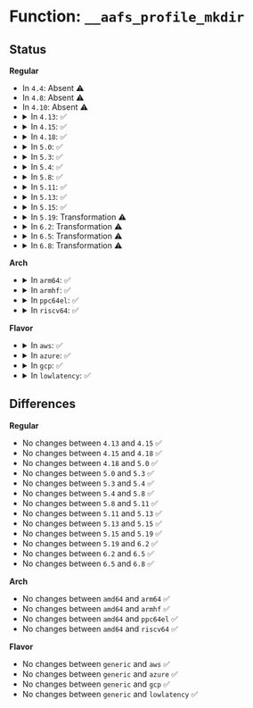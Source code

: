 # Function: <code>__aafs_profile_mkdir</code>

## Status
<b>Regular</b>
<ul>
<li>
In <code>4.4</code>: Absent ⚠️
</li>
<li>
In <code>4.8</code>: Absent ⚠️
</li>
<li>
In <code>4.10</code>: Absent ⚠️
</li>
<li>
<details>
<summary>In <code>4.13</code>: ✅</summary>

```c
int __aafs_profile_mkdir(struct aa_profile *profile, struct dentry *parent);
```

**Collision:** Unique Global

**Inline:** No

**Transformation:** False

**Instances:**

```
In security/apparmor/apparmorfs.c (ffffffff813dbb20)
Location: security/apparmor/apparmorfs.c:1510
Inline: False
Direct callers:
  - security/apparmor/apparmorfs.c:__aafs_ns_mkdir
  - security/apparmor/apparmorfs.c:__aafs_profile_mkdir
  - security/apparmor/policy.c:aa_replace_profiles
```
**Symbols:**

```
ffffffff813dbb20-ffffffff813dbeaf: __aafs_profile_mkdir (STB_GLOBAL)
```
</details>
</li>
<li>
<details>
<summary>In <code>4.15</code>: ✅</summary>

```c
int __aafs_profile_mkdir(struct aa_profile *profile, struct dentry *parent);
```

**Collision:** Unique Global

**Inline:** No

**Transformation:** False

**Instances:**

```
In security/apparmor/apparmorfs.c (ffffffff81402610)
Location: security/apparmor/apparmorfs.c:1580
Inline: False
Direct callers:
  - security/apparmor/apparmorfs.c:__aafs_ns_mkdir
  - security/apparmor/apparmorfs.c:__aafs_profile_mkdir
  - security/apparmor/policy.c:aa_replace_profiles
```
**Symbols:**

```
ffffffff81402610-ffffffff8140292d: __aafs_profile_mkdir (STB_GLOBAL)
```
</details>
</li>
<li>
<details>
<summary>In <code>4.18</code>: ✅</summary>

```c
int __aafs_profile_mkdir(struct aa_profile *profile, struct dentry *parent);
```

**Collision:** Unique Global

**Inline:** No

**Transformation:** False

**Instances:**

```
In security/apparmor/apparmorfs.c (ffffffff81433580)
Location: security/apparmor/apparmorfs.c:1577
Inline: False
Direct callers:
  - security/apparmor/apparmorfs.c:__aafs_ns_mkdir
  - security/apparmor/apparmorfs.c:__aafs_profile_mkdir
  - security/apparmor/policy.c:aa_replace_profiles
```
**Symbols:**

```
ffffffff81433580-ffffffff814338af: __aafs_profile_mkdir (STB_GLOBAL)
```
</details>
</li>
<li>
<details>
<summary>In <code>5.0</code>: ✅</summary>

```c
int __aafs_profile_mkdir(struct aa_profile *profile, struct dentry *parent);
```

**Collision:** Unique Global

**Inline:** No

**Transformation:** False

**Instances:**

```
In security/apparmor/apparmorfs.c (ffffffff81450280)
Location: security/apparmor/apparmorfs.c:1575
Inline: False
Direct callers:
  - security/apparmor/apparmorfs.c:__aafs_ns_mkdir
  - security/apparmor/apparmorfs.c:__aafs_profile_mkdir
  - security/apparmor/policy.c:aa_replace_profiles
```
**Symbols:**

```
ffffffff81450280-ffffffff814505af: __aafs_profile_mkdir (STB_GLOBAL)
```
</details>
</li>
<li>
<details>
<summary>In <code>5.3</code>: ✅</summary>

```c
int __aafs_profile_mkdir(struct aa_profile *profile, struct dentry *parent);
```

**Collision:** Unique Global

**Inline:** No

**Transformation:** False

**Instances:**

```
In security/apparmor/apparmorfs.c (ffffffff8147dd70)
Location: security/apparmor/apparmorfs.c:1580
Inline: False
Direct callers:
  - security/apparmor/apparmorfs.c:__aafs_ns_mkdir
  - security/apparmor/apparmorfs.c:__aafs_profile_mkdir
  - security/apparmor/policy.c:aa_replace_profiles
```
**Symbols:**

```
ffffffff8147dd70-ffffffff8147e08e: __aafs_profile_mkdir (STB_GLOBAL)
```
</details>
</li>
<li>
<details>
<summary>In <code>5.4</code>: ✅</summary>

```c
int __aafs_profile_mkdir(struct aa_profile *profile, struct dentry *parent);
```

**Collision:** Unique Global

**Inline:** No

**Transformation:** False

**Instances:**

```
In security/apparmor/apparmorfs.c (ffffffff81497a50)
Location: security/apparmor/apparmorfs.c:1548
Inline: False
Direct callers:
  - security/apparmor/apparmorfs.c:__aafs_ns_mkdir
  - security/apparmor/apparmorfs.c:__aafs_profile_mkdir
  - security/apparmor/policy.c:aa_replace_profiles
```
**Symbols:**

```
ffffffff81497a50-ffffffff81497d8e: __aafs_profile_mkdir (STB_GLOBAL)
```
</details>
</li>
<li>
<details>
<summary>In <code>5.8</code>: ✅</summary>

```c
int __aafs_profile_mkdir(struct aa_profile *profile, struct dentry *parent);
```

**Collision:** Unique Global

**Inline:** No

**Transformation:** False

**Instances:**

```
In security/apparmor/apparmorfs.c (ffffffff814efb10)
Location: security/apparmor/apparmorfs.c:1667
Inline: False
Direct callers:
  - security/apparmor/apparmorfs.c:__aafs_ns_mkdir
  - security/apparmor/apparmorfs.c:__aafs_profile_mkdir
  - security/apparmor/policy.c:aa_replace_profiles
```
**Symbols:**

```
ffffffff814efb10-ffffffff814eff0c: __aafs_profile_mkdir (STB_GLOBAL)
```
</details>
</li>
<li>
<details>
<summary>In <code>5.11</code>: ✅</summary>

```c
int __aafs_profile_mkdir(struct aa_profile *profile, struct dentry *parent);
```

**Collision:** Unique Global

**Inline:** No

**Transformation:** False

**Instances:**

```
In security/apparmor/apparmorfs.c (ffffffff8150cf90)
Location: security/apparmor/apparmorfs.c:1667
Inline: False
Direct callers:
  - security/apparmor/apparmorfs.c:__aafs_ns_mkdir
  - security/apparmor/apparmorfs.c:__aafs_profile_mkdir
  - security/apparmor/policy.c:aa_replace_profiles
```
**Symbols:**

```
ffffffff8150cf90-ffffffff8150d38c: __aafs_profile_mkdir (STB_GLOBAL)
```
</details>
</li>
<li>
<details>
<summary>In <code>5.13</code>: ✅</summary>

```c
int __aafs_profile_mkdir(struct aa_profile *profile, struct dentry *parent);
```

**Collision:** Unique Global

**Inline:** No

**Transformation:** False

**Instances:**

```
In security/apparmor/apparmorfs.c (ffffffff815139b0)
Location: security/apparmor/apparmorfs.c:1667
Inline: False
Direct callers:
  - security/apparmor/apparmorfs.c:__aafs_ns_mkdir
  - security/apparmor/apparmorfs.c:__aafs_profile_mkdir
  - security/apparmor/policy.c:aa_replace_profiles
```
**Symbols:**

```
ffffffff815139b0-ffffffff81513da0: __aafs_profile_mkdir (STB_GLOBAL)
```
</details>
</li>
<li>
<details>
<summary>In <code>5.15</code>: ✅</summary>

```c
int __aafs_profile_mkdir(struct aa_profile *profile, struct dentry *parent);
```

**Collision:** Unique Global

**Inline:** No

**Transformation:** False

**Instances:**

```
In security/apparmor/apparmorfs.c (ffffffff815717a0)
Location: security/apparmor/apparmorfs.c:1667
Inline: False
Direct callers:
  - security/apparmor/apparmorfs.c:__aafs_ns_mkdir
  - security/apparmor/apparmorfs.c:__aafs_profile_mkdir
  - security/apparmor/policy.c:aa_replace_profiles
```
**Symbols:**

```
ffffffff815717a0-ffffffff81571b90: __aafs_profile_mkdir (STB_GLOBAL)
```
</details>
</li>
<li>
<details>
<summary>In <code>5.19</code>: Transformation ⚠️</summary>

```c
int __aafs_profile_mkdir(struct aa_profile *profile, struct dentry *parent);
```

**Collision:** Unique Global

**Inline:** No

**Transformation:** True

**Instances:**

```
In security/apparmor/apparmorfs.c (0)
Location: security/apparmor/apparmorfs.c:1684
Inline: False
Direct callers:
  - security/apparmor/apparmorfs.c:__aafs_ns_mkdir
  - security/apparmor/apparmorfs.c:__aafs_profile_mkdir
  - security/apparmor/policy.c:aa_replace_profiles
```
**Symbols:**

```
ffffffff81e89064-ffffffff81e89079: __aafs_profile_mkdir.cold (STB_LOCAL)
ffffffff8160e580-ffffffff8160e9c8: __aafs_profile_mkdir (STB_GLOBAL)
```
</details>
</li>
<li>
<details>
<summary>In <code>6.2</code>: Transformation ⚠️</summary>

```c
int __aafs_profile_mkdir(struct aa_profile *profile, struct dentry *parent);
```

**Collision:** Unique Global

**Inline:** No

**Transformation:** True

**Instances:**

```
In security/apparmor/apparmorfs.c (0)
Location: security/apparmor/apparmorfs.c:1865
Inline: False
Direct callers:
  - security/apparmor/apparmorfs.c:__aafs_ns_mkdir
  - security/apparmor/apparmorfs.c:__aafs_profile_mkdir
  - security/apparmor/policy.c:aa_replace_profiles
```
**Symbols:**

```
ffffffff82074add-ffffffff82074af2: __aafs_profile_mkdir.cold (STB_LOCAL)
ffffffff816c0800-ffffffff816c0c79: __aafs_profile_mkdir (STB_GLOBAL)
```
</details>
</li>
<li>
<details>
<summary>In <code>6.5</code>: Transformation ⚠️</summary>

```c
int __aafs_profile_mkdir(struct aa_profile *profile, struct dentry *parent);
```

**Collision:** Unique Global

**Inline:** No

**Transformation:** True

**Instances:**

```
In security/apparmor/apparmorfs.c (0)
Location: security/apparmor/apparmorfs.c:1913
Inline: False
Direct callers:
  - security/apparmor/apparmorfs.c:__aafs_ns_mkdir
  - security/apparmor/apparmorfs.c:__aafs_profile_mkdir
  - security/apparmor/policy.c:aa_replace_profiles
```
**Symbols:**

```
ffffffff820f462f-ffffffff820f4644: __aafs_profile_mkdir.cold (STB_LOCAL)
ffffffff816f9300-ffffffff816f9779: __aafs_profile_mkdir (STB_GLOBAL)
```
</details>
</li>
<li>
<details>
<summary>In <code>6.8</code>: Transformation ⚠️</summary>

```c
int __aafs_profile_mkdir(struct aa_profile *profile, struct dentry *parent);
```

**Collision:** Unique Global

**Inline:** No

**Transformation:** True

**Instances:**

```
In security/apparmor/apparmorfs.c (0)
Location: security/apparmor/apparmorfs.c:1911
Inline: False
Direct callers:
  - security/apparmor/apparmorfs.c:__aafs_ns_mkdir
  - security/apparmor/apparmorfs.c:__aafs_profile_mkdir
  - security/apparmor/policy.c:aa_replace_profiles
```
**Symbols:**

```
ffffffff821d1a74-ffffffff821d1a89: __aafs_profile_mkdir.cold (STB_LOCAL)
ffffffff817360a0-ffffffff81736519: __aafs_profile_mkdir (STB_GLOBAL)
```
</details>
</li>
</ul>
<b>Arch</b>
<ul>
<li>
<details>
<summary>In <code>arm64</code>: ✅</summary>

```c
int __aafs_profile_mkdir(struct aa_profile *profile, struct dentry *parent);
```

**Collision:** Unique Global

**Inline:** No

**Transformation:** False

**Instances:**

```
In security/apparmor/apparmorfs.c (ffff80001058d610)
Location: security/apparmor/apparmorfs.c:1548
Inline: False
Direct callers:
  - security/apparmor/apparmorfs.c:__aafs_ns_mkdir
  - security/apparmor/apparmorfs.c:__aafs_profile_mkdir
  - security/apparmor/policy.c:aa_replace_profiles
```
**Symbols:**

```
ffff80001058d610-ffff80001058d8fc: __aafs_profile_mkdir (STB_GLOBAL)
```
</details>
</li>
<li>
<details>
<summary>In <code>armhf</code>: ✅</summary>

```c
int __aafs_profile_mkdir(struct aa_profile *profile, struct dentry *parent);
```

**Collision:** Unique Global

**Inline:** No

**Transformation:** False

**Instances:**

```
In security/apparmor/apparmorfs.c (c073e46c)
Location: security/apparmor/apparmorfs.c:1548
Inline: False
Direct callers:
  - security/apparmor/apparmorfs.c:__aafs_ns_mkdir
  - security/apparmor/apparmorfs.c:__aafs_profile_mkdir
  - security/apparmor/policy.c:aa_replace_profiles
```
**Symbols:**

```
c073e46c-c073e790: __aafs_profile_mkdir (STB_GLOBAL)
```
</details>
</li>
<li>
<details>
<summary>In <code>ppc64el</code>: ✅</summary>

```c
int __aafs_profile_mkdir(struct aa_profile *profile, struct dentry *parent);
```

**Collision:** Unique Global

**Inline:** No

**Transformation:** False

**Instances:**

```
In security/apparmor/apparmorfs.c (c0000000006ffd50)
Location: security/apparmor/apparmorfs.c:1548
Inline: False
Direct callers:
  - security/apparmor/apparmorfs.c:__aafs_ns_mkdir
  - security/apparmor/apparmorfs.c:__aafs_profile_mkdir
  - security/apparmor/policy.c:aa_replace_profiles
```
**Symbols:**

```
c0000000006ffd50-c000000000700120: __aafs_profile_mkdir (STB_GLOBAL)
```
</details>
</li>
<li>
<details>
<summary>In <code>riscv64</code>: ✅</summary>

```c
int __aafs_profile_mkdir(struct aa_profile *profile, struct dentry *parent);
```

**Collision:** Unique Global

**Inline:** No

**Transformation:** False

**Instances:**

```
In security/apparmor/apparmorfs.c (ffffffe0003db7a0)
Location: security/apparmor/apparmorfs.c:1548
Inline: False
Direct callers:
  - security/apparmor/apparmorfs.c:__aafs_ns_mkdir
  - security/apparmor/apparmorfs.c:__aafs_profile_mkdir
  - security/apparmor/policy.c:aa_replace_profiles
```
**Symbols:**

```
ffffffe0003db7a0-ffffffe0003dba48: __aafs_profile_mkdir (STB_GLOBAL)
```
</details>
</li>
</ul>
<b>Flavor</b>
<ul>
<li>
<details>
<summary>In <code>aws</code>: ✅</summary>

```c
int __aafs_profile_mkdir(struct aa_profile *profile, struct dentry *parent);
```

**Collision:** Unique Global

**Inline:** No

**Transformation:** False

**Instances:**

```
In security/apparmor/apparmorfs.c (ffffffff81490030)
Location: security/apparmor/apparmorfs.c:1548
Inline: False
Direct callers:
  - security/apparmor/apparmorfs.c:__aafs_ns_mkdir
  - security/apparmor/apparmorfs.c:__aafs_profile_mkdir
  - security/apparmor/policy.c:aa_replace_profiles
```
**Symbols:**

```
ffffffff81490030-ffffffff8149036e: __aafs_profile_mkdir (STB_GLOBAL)
```
</details>
</li>
<li>
<details>
<summary>In <code>azure</code>: ✅</summary>

```c
int __aafs_profile_mkdir(struct aa_profile *profile, struct dentry *parent);
```

**Collision:** Unique Global

**Inline:** No

**Transformation:** False

**Instances:**

```
In security/apparmor/apparmorfs.c (ffffffff81480a50)
Location: security/apparmor/apparmorfs.c:1548
Inline: False
Direct callers:
  - security/apparmor/apparmorfs.c:__aafs_ns_mkdir
  - security/apparmor/apparmorfs.c:__aafs_profile_mkdir
  - security/apparmor/policy.c:aa_replace_profiles
```
**Symbols:**

```
ffffffff81480a50-ffffffff81480d8e: __aafs_profile_mkdir (STB_GLOBAL)
```
</details>
</li>
<li>
<details>
<summary>In <code>gcp</code>: ✅</summary>

```c
int __aafs_profile_mkdir(struct aa_profile *profile, struct dentry *parent);
```

**Collision:** Unique Global

**Inline:** No

**Transformation:** False

**Instances:**

```
In security/apparmor/apparmorfs.c (ffffffff8148c0d0)
Location: security/apparmor/apparmorfs.c:1548
Inline: False
Direct callers:
  - security/apparmor/apparmorfs.c:__aafs_ns_mkdir
  - security/apparmor/apparmorfs.c:__aafs_profile_mkdir
  - security/apparmor/policy.c:aa_replace_profiles
```
**Symbols:**

```
ffffffff8148c0d0-ffffffff8148c40e: __aafs_profile_mkdir (STB_GLOBAL)
```
</details>
</li>
<li>
<details>
<summary>In <code>lowlatency</code>: ✅</summary>

```c
int __aafs_profile_mkdir(struct aa_profile *profile, struct dentry *parent);
```

**Collision:** Unique Global

**Inline:** No

**Transformation:** False

**Instances:**

```
In security/apparmor/apparmorfs.c (ffffffff814a3f10)
Location: security/apparmor/apparmorfs.c:1548
Inline: False
Direct callers:
  - security/apparmor/apparmorfs.c:__aafs_ns_mkdir
  - security/apparmor/apparmorfs.c:__aafs_profile_mkdir
  - security/apparmor/policy.c:aa_replace_profiles
```
**Symbols:**

```
ffffffff814a3f10-ffffffff814a424e: __aafs_profile_mkdir (STB_GLOBAL)
```
</details>
</li>
</ul>

## Differences
<b>Regular</b>
<ul>
<li>
No changes between <code>4.13</code> and <code>4.15</code> ✅
</li>
<li>
No changes between <code>4.15</code> and <code>4.18</code> ✅
</li>
<li>
No changes between <code>4.18</code> and <code>5.0</code> ✅
</li>
<li>
No changes between <code>5.0</code> and <code>5.3</code> ✅
</li>
<li>
No changes between <code>5.3</code> and <code>5.4</code> ✅
</li>
<li>
No changes between <code>5.4</code> and <code>5.8</code> ✅
</li>
<li>
No changes between <code>5.8</code> and <code>5.11</code> ✅
</li>
<li>
No changes between <code>5.11</code> and <code>5.13</code> ✅
</li>
<li>
No changes between <code>5.13</code> and <code>5.15</code> ✅
</li>
<li>
No changes between <code>5.15</code> and <code>5.19</code> ✅
</li>
<li>
No changes between <code>5.19</code> and <code>6.2</code> ✅
</li>
<li>
No changes between <code>6.2</code> and <code>6.5</code> ✅
</li>
<li>
No changes between <code>6.5</code> and <code>6.8</code> ✅
</li>
</ul>
<b>Arch</b>
<ul>
<li>
No changes between <code>amd64</code> and <code>arm64</code> ✅
</li>
<li>
No changes between <code>amd64</code> and <code>armhf</code> ✅
</li>
<li>
No changes between <code>amd64</code> and <code>ppc64el</code> ✅
</li>
<li>
No changes between <code>amd64</code> and <code>riscv64</code> ✅
</li>
</ul>
<b>Flavor</b>
<ul>
<li>
No changes between <code>generic</code> and <code>aws</code> ✅
</li>
<li>
No changes between <code>generic</code> and <code>azure</code> ✅
</li>
<li>
No changes between <code>generic</code> and <code>gcp</code> ✅
</li>
<li>
No changes between <code>generic</code> and <code>lowlatency</code> ✅
</li>
</ul>
